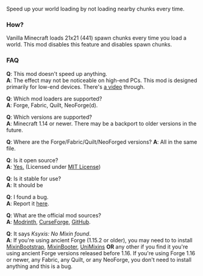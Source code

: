 Speed up your world loading by not loading nearby chunks every time.

### How?
Vanilla Minecraft loads 21x21 (441) spawn chunks every time you load a world. This mod disables this feature and disables spawn chunks.

### FAQ

**Q**: This mod doesn't speed up anything.  
**A**: The effect may not be noticeable on high-end PCs. This mod is designed primarily for low-end devices. There's [a video](https://www.youtube.com/watch?v=PXWdDoVU1C4) through.

**Q**: Which mod loaders are supported?  
**A**: Forge, Fabric, Quilt, NeoForge(d).

**Q**: Which versions are supported?  
**A**: Minecraft 1.14 or newer. There may be a backport to older versions in the future.

**Q**: Where are the Forge/Fabric/Quilt/NeoForged versions?
**A**: All in the same file.

**Q**: Is it open source?  
**A**: [Yes.](https://github.com/VidTu/Ksyxis) (Licensed under [MIT License](https://github.com/VidTu/Ksyxis/blob/main/LICENSE))

**Q**: Is it stable for use?  
**A**: It should be

**Q**: I found a bug.  
**A**: Report it [here](https://github.com/VidTu/Ksyxis/issues).

**Q**: What are the official mod sources?  
**A**: [Modrinth](https://modrinth.com/mod/ksyxis), [CurseForge](https://www.curseforge.com/minecraft/mc-mods/ksyxis), [GitHub](https://github.com/VidTu/Ksyxis).

**Q**: It says *Ksyxis: No Mixin found*.  
**A**: If you're using ancient Forge (1.15.2 or older), you may need to to install [MixinBootstrap](https://modrinth.com/mod/mixinbootstrap), [MixinBooter](https://modrinth.com/mod/mixinbooter), [UniMixins](https://modrinth.com/mod/unimixins) **OR** any other if you find it you're using ancient Forge versions released before 1.16. If you're using Forge 1.16 or newer, any Fabric, any Quilt, or any NeoForge, you don't need to install anything and this is a bug.